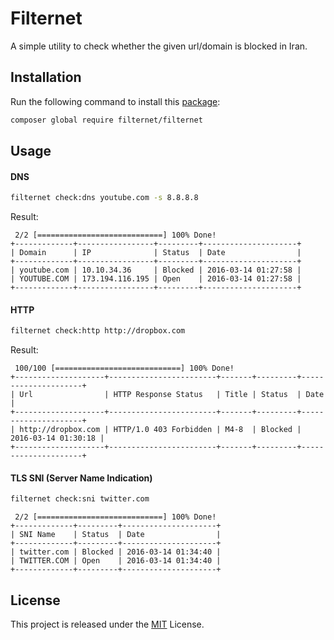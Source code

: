 # Filternet
A simple utility to check whether the given url/domain is blocked in Iran.

## Installation

Run the following command to install this [package]():

~~~bash
composer global require filternet/filternet
~~~

## Usage

#### DNS

~~~bash
filternet check:dns youtube.com -s 8.8.8.8
~~~

Result:

~~~
 2/2 [============================] 100% Done!
+-------------+-----------------+---------+---------------------+
| Domain      | IP              | Status  | Date                |
+-------------+-----------------+---------+---------------------+
| youtube.com | 10.10.34.36     | Blocked | 2016-03-14 01:27:58 |
| YOUTUBE.COM | 173.194.116.195 | Open    | 2016-03-14 01:27:58 |
+-------------+-----------------+---------+---------------------+
~~~

#### HTTP

~~~bash
filternet check:http http://dropbox.com
~~~

Result:

~~~
 100/100 [============================] 100% Done!
+--------------------+------------------------+-------+---------+---------------------+
| Url                | HTTP Response Status   | Title | Status  | Date                |
+--------------------+------------------------+-------+---------+---------------------+
| http://dropbox.com | HTTP/1.0 403 Forbidden | M4-8  | Blocked | 2016-03-14 01:30:18 |
+--------------------+------------------------+-------+---------+---------------------+
~~~

#### TLS SNI (Server Name Indication)

~~~bash
filternet check:sni twitter.com
~~~

~~~
 2/2 [============================] 100% Done!
+-------------+---------+---------------------+
| SNI Name    | Status  | Date                |
+-------------+---------+---------------------+
| twitter.com | Blocked | 2016-03-14 01:34:40 |
| TWITTER.COM | Open    | 2016-03-14 01:34:40 |
+-------------+---------+---------------------+
~~~

## License

This project is released under the [MIT](https://github.com/alibo/filternet/blob/master/LICENSE) License.
